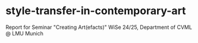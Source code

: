 # style-transfer-in-contemporary-art
Report for Seminar "Creating Art(efacts)" WiSe 24/25, Department of CVML @ LMU Munich
